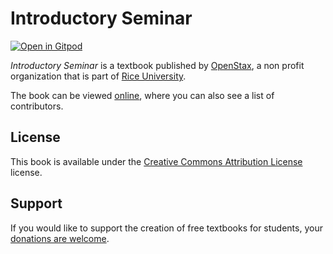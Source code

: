 # Introductory Seminar

[![Open in Gitpod](https://gitpod.io/button/open-in-gitpod.svg)](https://gitpod.io/from-referrer/)

_Introductory Seminar_ is a textbook published by [OpenStax](https://openstax.org/), a non profit organization that is part of [Rice University](https://www.rice.edu/).

The book can be viewed [online](https://github.com/cnx-user-books/cnxbook-introductory-seminar/releases/latest), where you can also see a list of contributors.

## License
This book is available under the [Creative Commons Attribution License](./LICENSE) license.

## Support
If you would like to support the creation of free textbooks for students, your [donations are welcome](https://riceconnect.rice.edu/donation/support-openstax-banner).
